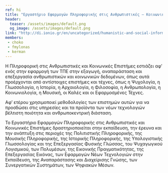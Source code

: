 ```yaml
---
ref: hi
title: "Εργαστήριο Εφαρμογών Πληροφορικής στις Ανθρωπιστικές – Κοινωνικές Επιστήμες (HILab)"
header:
  teaser: /assets/images/default.png
  og_image: /assets/images/default.png
link: "http://di.ionio.gr/en/uncategorized/humanistic-and-social-informatics-lab-hilab-2/hilab"
members:
 - choko
 - fmylonas
 - kerman
---
```


Η Πληροφορική στις Ανθρωπιστικές και Κοινωνικές Επιστήμες εστιάζει αφ’ ενός στην εφαρμογή των ΤΠΕ στην εξαγωγή, αναπαράσταση και επεξεργασία ανθρωπιστικών και κοινωνικών δεδομένων, όπως αυτά προέρχονται από αντίστοιχες επιστήμες και τέχνες, όπως η Ψυχολογία, η Γλωσσολογία, η Ιστορία, η Αρχαιολογία, η Φιλοσοφία, η Ανθρωπολογία, η Κοινωνιολογία, η Μουσική, οι Καλές και οι Εφαρμοσμένες Τέχνες.

Αφ’ ετέρου χρησιμοποιεί μεθοδολογίες των επιστημών αυτών για να προσδώσει στις υπηρεσίες και τα προϊόντα των νέων τεχνολογιών βέλτιστη ποιότητα και ανθρωποκεντρική διάσταση.

Το Εργαστήριο Εφαρμογών Πληροφορικής στις Ανθρωπιστικές και Κοινωνικές Επιστήμες δραστηριοποιείται στην εκπαίδευση, την έρευνα και την ανάπτυξη στις περιοχές της Πολιτιστικής Πληροφορικής, της Μουσικής Πληροφορικής, της Ιστορικής Πληροφορικής, της Υπολογιστικής Γλωσσολογίας και της Επεξεργασίας Φυσικής Γλώσσας, του Ψυχαγωγικού Λογισμικού, των Πολυμέσων, της Εικονικής Πραγματικότητας, της Επεξεργασίας Εικόνας, των Εφαρμογών Νέων Τεχνολογιών στην Εκπαίδευση, της Αναπαράστασης και Διαχείρισης Γνώσης, των Συνεργατικών Συστημάτων, των Ψηφιακών Μέσων.
